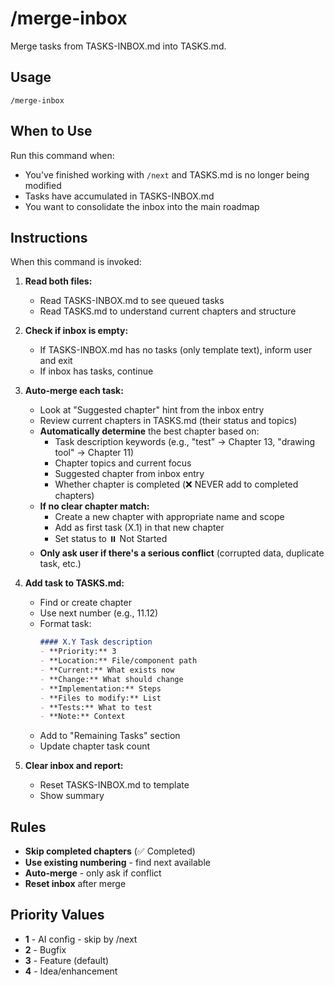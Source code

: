 # /merge-inbox

Merge tasks from TASKS-INBOX.md into TASKS.md.

## Usage

```
/merge-inbox
```

## When to Use

Run this command when:
- You've finished working with `/next` and TASKS.md is no longer being modified
- Tasks have accumulated in TASKS-INBOX.md
- You want to consolidate the inbox into the main roadmap

## Instructions

When this command is invoked:

1. **Read both files:**
   - Read TASKS-INBOX.md to see queued tasks
   - Read TASKS.md to understand current chapters and structure

2. **Check if inbox is empty:**
   - If TASKS-INBOX.md has no tasks (only template text), inform user and exit
   - If inbox has tasks, continue

3. **Auto-merge each task:**
   - Look at "Suggested chapter" hint from the inbox entry
   - Review current chapters in TASKS.md (their status and topics)
   - **Automatically determine** the best chapter based on:
     - Task description keywords (e.g., "test" → Chapter 13, "drawing tool" → Chapter 11)
     - Chapter topics and current focus
     - Suggested chapter from inbox entry
     - Whether chapter is completed (❌ NEVER add to completed chapters)
   - **If no clear chapter match:**
     - Create a new chapter with appropriate name and scope
     - Add as first task (X.1) in that new chapter
     - Set status to ⏸️ Not Started
   - **Only ask user if there's a serious conflict** (corrupted data, duplicate task, etc.)

4. **Add task to TASKS.md:**
   - Find or create chapter
   - Use next number (e.g., 11.12)
   - Format task:
     ```markdown
     #### X.Y Task description
     - **Priority:** 3
     - **Location:** File/component path
     - **Current:** What exists now
     - **Change:** What should change
     - **Implementation:** Steps
     - **Files to modify:** List
     - **Tests:** What to test
     - **Note:** Context
     ```
   - Add to "Remaining Tasks" section
   - Update chapter task count

5. **Clear inbox and report:**
   - Reset TASKS-INBOX.md to template
   - Show summary

## Rules

- **Skip completed chapters** (✅ Completed)
- **Use existing numbering** - find next available
- **Auto-merge** - only ask if conflict
- **Reset inbox** after merge

## Priority Values

- **1** - AI config - skip by /next
- **2** - Bugfix
- **3** - Feature (default)
- **4** - Idea/enhancement
